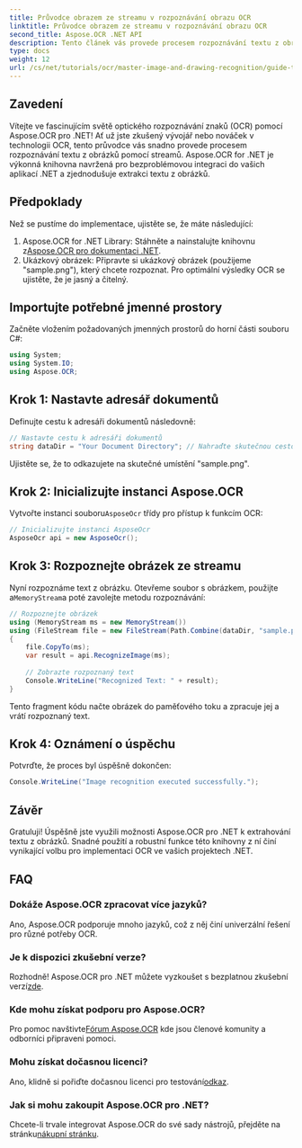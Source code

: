 ```yaml
---
title: Průvodce obrazem ze streamu v rozpoznávání obrazu OCR
linktitle: Průvodce obrazem ze streamu v rozpoznávání obrazu OCR
second_title: Aspose.OCR .NET API
description: Tento článek vás provede procesem rozpoznávání textu z obrázků pomocí streamů a zajistí bezproblémovou integraci do vašich aplikací .NET. Ideální pro vývojáře všech úrovní dovedností.
type: docs
weight: 12
url: /cs/net/tutorials/ocr/master-image-and-drawing-recognition/guide-to-image-from-stream/
---
```

## Zavedení

Vítejte ve fascinujícím světě optického rozpoznávání znaků (OCR) pomocí Aspose.OCR pro .NET! Ať už jste zkušený vývojář nebo nováček v technologii OCR, tento průvodce vás snadno provede procesem rozpoznávání textu z obrázků pomocí streamů. Aspose.OCR for .NET je výkonná knihovna navržená pro bezproblémovou integraci do vašich aplikací .NET a zjednodušuje extrakci textu z obrázků.

## Předpoklady

Než se pustíme do implementace, ujistěte se, že máte následující:

1.  Aspose.OCR for .NET Library: Stáhněte a nainstalujte knihovnu z[Aspose.OCR pro dokumentaci .NET](https://reference.aspose.com/ocr/net/).
2. Ukázkový obrázek: Připravte si ukázkový obrázek (použijeme "sample.png"), který chcete rozpoznat. Pro optimální výsledky OCR se ujistěte, že je jasný a čitelný.

## Importujte potřebné jmenné prostory

Začněte vložením požadovaných jmenných prostorů do horní části souboru C#:

```csharp
using System;
using System.IO;
using Aspose.OCR;
```

## Krok 1: Nastavte adresář dokumentů

Definujte cestu k adresáři dokumentů následovně:

```csharp
// Nastavte cestu k adresáři dokumentů
string dataDir = "Your Document Directory"; // Nahraďte skutečnou cestou
```

Ujistěte se, že to odkazujete na skutečné umístění "sample.png".

## Krok 2: Inicializujte instanci Aspose.OCR

 Vytvořte instanci souboru`AsposeOcr` třídy pro přístup k funkcím OCR:

```csharp
// Inicializujte instanci AsposeOcr
AsposeOcr api = new AsposeOcr();
```

## Krok 3: Rozpoznejte obrázek ze streamu

 Nyní rozpoznáme text z obrázku. Otevřeme soubor s obrázkem, použijte a`MemoryStream`a poté zavolejte metodu rozpoznávání:

```csharp
// Rozpoznejte obrázek
using (MemoryStream ms = new MemoryStream())
using (FileStream file = new FileStream(Path.Combine(dataDir, "sample.png"), FileMode.Open, FileAccess.Read))
{
    file.CopyTo(ms);
    var result = api.RecognizeImage(ms);
    
    // Zobrazte rozpoznaný text
    Console.WriteLine("Recognized Text: " + result);
}
```

Tento fragment kódu načte obrázek do paměťového toku a zpracuje jej a vrátí rozpoznaný text.

## Krok 4: Oznámení o úspěchu

Potvrďte, že proces byl úspěšně dokončen:

```csharp
Console.WriteLine("Image recognition executed successfully.");
```

## Závěr

Gratuluji! Úspěšně jste využili možnosti Aspose.OCR pro .NET k extrahování textu z obrázků. Snadné použití a robustní funkce této knihovny z ní činí vynikající volbu pro implementaci OCR ve vašich projektech .NET.

## FAQ

### Dokáže Aspose.OCR zpracovat více jazyků?

Ano, Aspose.OCR podporuje mnoho jazyků, což z něj činí univerzální řešení pro různé potřeby OCR.

### Je k dispozici zkušební verze?

 Rozhodně! Aspose.OCR pro .NET můžete vyzkoušet s bezplatnou zkušební verzí[zde](https://releases.aspose.com/).

### Kde mohu získat podporu pro Aspose.OCR?

Pro pomoc navštivte[Fórum Aspose.OCR](https://forum.aspose.com/c/ocr/16) kde jsou členové komunity a odborníci připraveni pomoci.

### Mohu získat dočasnou licenci?

 Ano, klidně si pořiďte dočasnou licenci pro testování[odkaz](https://purchase.conholdate.com/temporary-license/).

### Jak si mohu zakoupit Aspose.OCR pro .NET?

 Chcete-li trvale integrovat Aspose.OCR do své sady nástrojů, přejděte na stránku[nákupní stránku](https://purchase.conholdate.com/buy).